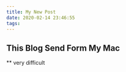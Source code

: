 ```yaml
---
title: My New Post
date: 2020-02-14 23:46:55
tags:
---
```


## This Blog Send Form My Mac
** very difficult
